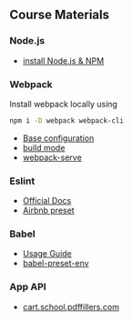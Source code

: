 ## Course Materials

### Node.js
- [install Node.js & NPM](https://nodejs.org/en/download/package-manager/#debian-and-ubuntu-based-linux-distributions)

### Webpack
Install webpack locally using 
```bash
npm i -D webpack webpack-cli
```
- [Base configuration](https://webpack.js.org/concepts/#entry)
- [build mode](https://webpack.js.org/concepts/mode/)
- [webpack-serve](https://github.com/webpack-contrib/webpack-serve)

### Eslint
- [Official Docs](https://eslint.org/docs/user-guide/getting-started)
- [Airbnb preset](https://www.npmjs.com/package/eslint-config-airbnb)

### Babel
- [Usage Guide](https://babeljs.io/docs/en/usage)
- [babel-preset-env](https://babeljs.io/docs/en/babel-preset-env)

### App API
- [cart.school.pdffillers.com](http://cart.school.pdffillers.com/api/orders)